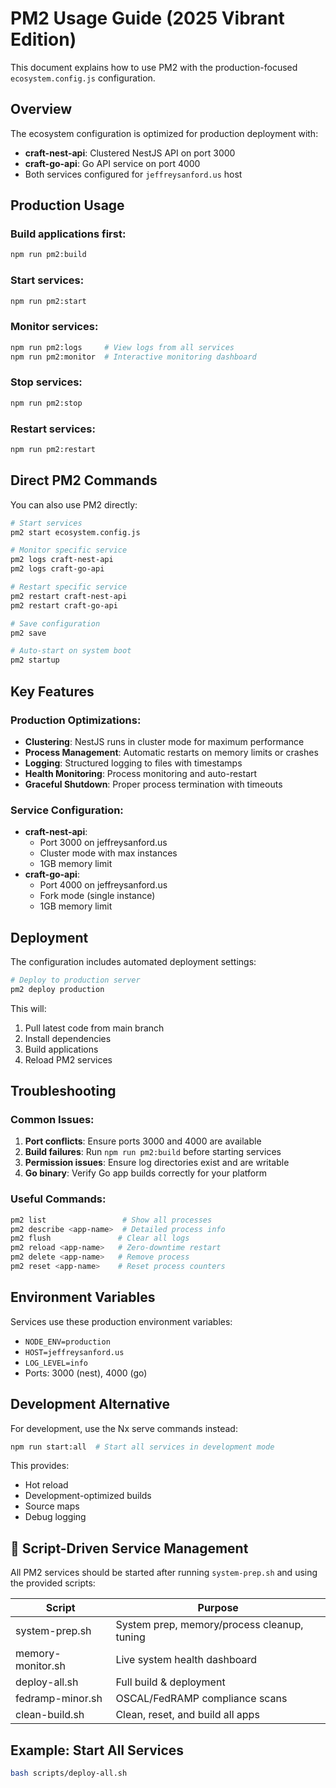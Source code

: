 # PM2 Usage Guide (2025 Vibrant Edition)

This document explains how to use PM2 with the production-focused `ecosystem.config.js` configuration.

## Overview

The ecosystem configuration is optimized for production deployment with:
- **craft-nest-api**: Clustered NestJS API on port 3000
- **craft-go-api**: Go API service on port 4000
- Both services configured for `jeffreysanford.us` host

## Production Usage

### Build applications first:
```bash
npm run pm2:build
```

### Start services:
```bash
npm run pm2:start
```

### Monitor services:
```bash
npm run pm2:logs     # View logs from all services
npm run pm2:monitor  # Interactive monitoring dashboard
```

### Stop services:
```bash
npm run pm2:stop
```

### Restart services:
```bash
npm run pm2:restart
```

## Direct PM2 Commands

You can also use PM2 directly:

```bash
# Start services
pm2 start ecosystem.config.js

# Monitor specific service
pm2 logs craft-nest-api
pm2 logs craft-go-api

# Restart specific service
pm2 restart craft-nest-api
pm2 restart craft-go-api

# Save configuration
pm2 save

# Auto-start on system boot
pm2 startup
```

## Key Features

### Production Optimizations:
- **Clustering**: NestJS runs in cluster mode for maximum performance
- **Process Management**: Automatic restarts on memory limits or crashes
- **Logging**: Structured logging to files with timestamps
- **Health Monitoring**: Process monitoring and auto-restart
- **Graceful Shutdown**: Proper process termination with timeouts

### Service Configuration:
- **craft-nest-api**: 
  - Port 3000 on jeffreysanford.us
  - Cluster mode with max instances
  - 1GB memory limit
- **craft-go-api**: 
  - Port 4000 on jeffreysanford.us
  - Fork mode (single instance)
  - 1GB memory limit

## Deployment

The configuration includes automated deployment settings:

```bash
# Deploy to production server
pm2 deploy production
```

This will:
1. Pull latest code from main branch
2. Install dependencies
3. Build applications
4. Reload PM2 services

## Troubleshooting

### Common Issues:

1. **Port conflicts**: Ensure ports 3000 and 4000 are available
2. **Build failures**: Run `npm run pm2:build` before starting services
3. **Permission issues**: Ensure log directories exist and are writable
4. **Go binary**: Verify Go app builds correctly for your platform

### Useful Commands:

```bash
pm2 list                 # Show all processes
pm2 describe <app-name>  # Detailed process info
pm2 flush               # Clear all logs
pm2 reload <app-name>   # Zero-downtime restart
pm2 delete <app-name>   # Remove process
pm2 reset <app-name>    # Reset process counters
```

## Environment Variables

Services use these production environment variables:

- `NODE_ENV=production`
- `HOST=jeffreysanford.us`
- `LOG_LEVEL=info`
- Ports: 3000 (nest), 4000 (go)

## Development Alternative

For development, use the Nx serve commands instead:

```bash
npm run start:all  # Start all services in development mode
```

This provides:
- Hot reload
- Development-optimized builds
- Source maps
- Debug logging

## 🚦 Script-Driven Service Management
All PM2 services should be started after running `system-prep.sh` and using the provided scripts:

| Script                  | Purpose                                      |
|-------------------------|----------------------------------------------|
| system-prep.sh          | System prep, memory/process cleanup, tuning  |
| memory-monitor.sh       | Live system health dashboard                 |
| deploy-all.sh           | Full build & deployment                      |
| fedramp-minor.sh        | OSCAL/FedRAMP compliance scans               |
| clean-build.sh          | Clean, reset, and build all apps             |

## Example: Start All Services
```bash
bash scripts/deploy-all.sh
```

